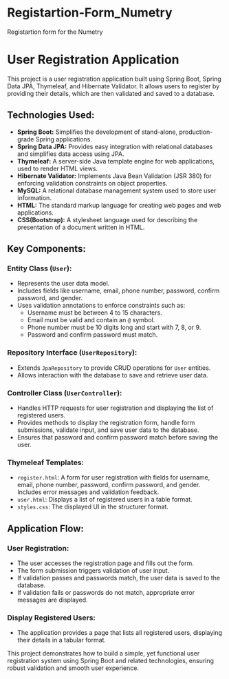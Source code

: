 # Registartion-Form_Numetry
Registartion form for the Numetry 


<h1>User Registration Application</h1>

<p>This project is a user registration application built using Spring Boot, Spring Data JPA, Thymeleaf, and Hibernate Validator. It allows users to register by providing their details, which are then validated and saved to a database.</p>

<h2>Technologies Used:</h2>
<ul>
    <li><b>Spring Boot:</b> Simplifies the development of stand-alone, production-grade Spring applications.</li>
    <li><b>Spring Data JPA:</b> Provides easy integration with relational databases and simplifies data access using JPA.</li>
    <li><b>Thymeleaf:</b> A server-side Java template engine for web applications, used to render HTML views.</li>
    <li><b>Hibernate Validator:</b> Implements Java Bean Validation (JSR 380) for enforcing validation constraints on object properties.</li>
    <li><b>MySQL:</b> A relational database management system used to store user information.</li>
    <li><b>HTML:</b> The standard markup language for creating web pages and web applications.</li>
    <li><b>CSS(Bootstrap):</b> A stylesheet language used for describing the presentation of a document written in HTML.</li>
</ul>

<h2>Key Components:</h2>

<h3>Entity Class (<code>User</code>):</h3>
<ul>
    <li>Represents the user data model.</li>
    <li>Includes fields like username, email, phone number, password, confirm password, and gender.</li>
    <li>Uses validation annotations to enforce constraints such as:
        <ul>
            <li>Username must be between 4 to 15 characters.</li>
            <li>Email must be valid and contain an <code>@</code> symbol.</li>
            <li>Phone number must be 10 digits long and start with 7, 8, or 9.</li>
            <li>Password and confirm password must match.</li>
        </ul>
    </li>
</ul>

<h3>Repository Interface (<code>UserRepository</code>):</h3>
<ul>
    <li>Extends <code>JpaRepository</code> to provide CRUD operations for <code>User</code> entities.</li>
    <li>Allows interaction with the database to save and retrieve user data.</li>
</ul>

<h3>Controller Class (<code>UserController</code>):</h3>
<ul>
    <li>Handles HTTP requests for user registration and displaying the list of registered users.</li>
    <li>Provides methods to display the registration form, handle form submissions, validate input, and save user data to the database.</li>
    <li>Ensures that password and confirm password match before saving the user.</li>
</ul>

<h3>Thymeleaf Templates:</h3>
<ul>
    <li><code>register.html</code>: A form for user registration with fields for username, email, phone number, password, confirm password, and gender. Includes error messages and validation feedback.</li>
    <li><code>user.html</code>: Displays a list of registered users in a table format.</li>
    <li><code>styles.css</code>: The displayed UI in the structurer format.</li>

</ul>

<h2>Application Flow:</h2>

<h3>User Registration:</h3>
<ul>
    <li>The user accesses the registration page and fills out the form.</li>
    <li>The form submission triggers validation of user input.</li>
    <li>If validation passes and passwords match, the user data is saved to the database.</li>
    <li>If validation fails or passwords do not match, appropriate error messages are displayed.</li>
</ul>

<h3>Display Registered Users:</h3>
<ul>
    <li>The application provides a page that lists all registered users, displaying their details in a tabular format.</li>
</ul>

<p>This project demonstrates how to build a simple, yet functional user registration system using Spring Boot and related technologies, ensuring robust validation and smooth user experience.</p>

</body>
</html>
